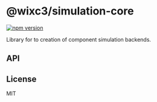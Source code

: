 # @wixc3/simulation-core

[![npm version](https://img.shields.io/npm/v/@wixc3/simulation-core.svg)](https://www.npmjs.com/package/@wixc3/simulation-core)

Library for to creation of component simulation backends.

## API

## License

MIT

